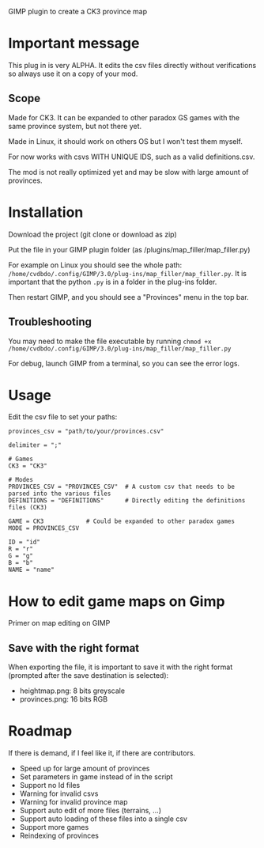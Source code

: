 GIMP plugin to create a CK3 province map

# Important message

This plug in is very ALPHA. It edits the csv files directly without verifications so always use it on a copy of your mod.

## Scope

Made for CK3. It can be expanded to other paradox GS games with the same province system, but not there yet.

Made in Linux, it should work on others OS but I won't test them myself.

For now works with csvs WITH UNIQUE IDS, such as a valid definitions.csv.

The mod is not really optimized yet and may be slow with large amount of provinces.

# Installation

Download the project (git clone or download as zip)

Put the file in your GIMP plugin folder (as /plugins/map_filler/map_filler.py)

For example on Linux you should see the whole path: `/home/cvdbdo/.config/GIMP/3.0/plug-ins/map_filler/map_filler.py`. It is important that the python `.py` is in a folder in the plug-ins folder.

Then restart GIMP, and you should see a "Provinces" menu in the top bar.

## Troubleshooting

You may need to make the file executable by running `chmod +x /home/cvdbdo/.config/GIMP/3.0/plug-ins/map_filler/map_filler.py`

For debug, launch GIMP from a terminal, so you can see the error logs.

# Usage

Edit the csv file to set your paths:
```
provinces_csv = "path/to/your/provinces.csv" 

delimiter = ";"

# Games
CK3 = "CK3"

# Modes
PROVINCES_CSV = "PROVINCES_CSV"  # A custom csv that needs to be parsed into the various files
DEFINITIONS = "DEFINITIONS"      # Directly editing the definitions files (CK3)

GAME = CK3            # Could be expanded to other paradox games
MODE = PROVINCES_CSV

ID = "id"
R = "r"
G = "g"
B = "b"
NAME = "name"
```

# How to edit game maps on Gimp
Primer on map editing on GIMP

## Save with the right format
When exporting the file, it is important to save it with the right format (prompted after the save destination is selected):

- heightmap.png: 8 bits greyscale
- provinces.png: 16 bits RGB

# Roadmap
If there is demand, if I feel like it, if there are contributors.

- Speed up for large amount of provinces
- Set parameters in game instead of in the script
- Support no Id files
- Warning for invalid csvs
- Warning for invalid province map
- Support auto edit of more files (terrains, ...)
- Support auto loading of these files into a single csv
- Support more games
- Reindexing of provinces